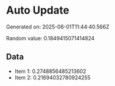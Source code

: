 # Auto Update

Generated on: 2025-06-01T11:44:40.566Z

Random value: 0.1849415071414824

## Data

- Item 1: 0.2748856485213602
- Item 2: 0.21694032780924255